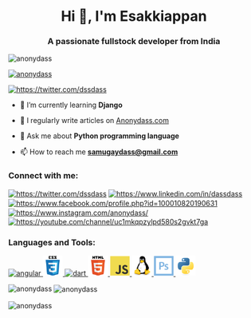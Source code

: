 <h1 align="center">Hi 👋, I'm Esakkiappan</h1>
<h3 align="center">A passionate fullstock developer from India</h3>

<p align="left"> <img src="https://komarev.com/ghpvc/?username=anonydass&label=Profile%20views&color=0e75b6&style=flat" alt="anonydass" /> </p>

<p align="left"> <a href="https://github.com/ryo-ma/github-profile-trophy"><img src="https://github-profile-trophy.vercel.app/?username=anonydass" alt="anonydass" /></a> </p>

<p align="left"> <a href="https://twitter.com/https://twitter.com/dssdass" target="blank"><img src="https://img.shields.io/twitter/follow/https://twitter.com/dssdass?logo=twitter&style=for-the-badge" alt="https://twitter.com/dssdass" /></a> </p>

- 🌱 I’m currently learning **Django**

- 📝 I regularly write articles on [Anonydass.com](Anonydass.com)

- 💬 Ask me about **Python programming language**

- 📫 How to reach me **samugaydass@gmail.com**

<h3 align="left">Connect with me:</h3>
<p align="left">
<a href="https://twitter.com/https://twitter.com/dassdass" target="blank"><img align="center" src="https://raw.githubusercontent.com/rahuldkjain/github-profile-readme-generator/master/src/images/icons/Social/twitter.svg" alt="https://twitter.com/dssdass" height="30" width="40" /></a>
<a href="https://linkedin.com/in/https://www.linkedin.com/in/dassdass" target="blank"><img align="center" src="https://raw.githubusercontent.com/rahuldkjain/github-profile-readme-generator/master/src/images/icons/Social/linked-in-alt.svg" alt="https://www.linkedin.com/in/dassdass" height="30" width="40" /></a>
<a href="https://fb.com/https://www.facebook.com/profile.php?id=100010820190631" target="blank"><img align="center" src="https://raw.githubusercontent.com/rahuldkjain/github-profile-readme-generator/master/src/images/icons/Social/facebook.svg" alt="https://www.facebook.com/profile.php?id=100010820190631" height="30" width="40" /></a>
<a href="https://instagram.com/https://www.instagram.com/anonydass/" target="blank"><img align="center" src="https://raw.githubusercontent.com/rahuldkjain/github-profile-readme-generator/master/src/images/icons/Social/instagram.svg" alt="https://www.instagram.com/anonydass/" height="30" width="40" /></a>
<a href="https://www.youtube.com/c/https://youtube.com/channel/uc1mkqpzylpd580s2gvkt7ga" target="blank"><img align="center" src="https://raw.githubusercontent.com/rahuldkjain/github-profile-readme-generator/master/src/images/icons/Social/youtube.svg" alt="https://youtube.com/channel/uc1mkqpzylpd580s2gvkt7ga" height="30" width="40" /></a>
</p>

<h3 align="left">Languages and Tools:</h3>
<p align="left"> <a href="https://angular.io" target="_blank" rel="noreferrer"> <img src="https://angular.io/assets/images/logos/angular/angular.svg" alt="angular" width="40" height="40"/> </a> <a href="https://www.w3schools.com/css/" target="_blank" rel="noreferrer"> <img src="https://raw.githubusercontent.com/devicons/devicon/master/icons/css3/css3-original-wordmark.svg" alt="css3" width="40" height="40"/> </a> <a href="https://dart.dev" target="_blank" rel="noreferrer"> <img src="https://www.vectorlogo.zone/logos/dartlang/dartlang-icon.svg" alt="dart" width="40" height="40"/> </a> <a href="https://www.w3.org/html/" target="_blank" rel="noreferrer"> <img src="https://raw.githubusercontent.com/devicons/devicon/master/icons/html5/html5-original-wordmark.svg" alt="html5" width="40" height="40"/> </a> <a href="https://developer.mozilla.org/en-US/docs/Web/JavaScript" target="_blank" rel="noreferrer"> <img src="https://raw.githubusercontent.com/devicons/devicon/master/icons/javascript/javascript-original.svg" alt="javascript" width="40" height="40"/> </a> <a href="https://www.linux.org/" target="_blank" rel="noreferrer"> <img src="https://raw.githubusercontent.com/devicons/devicon/master/icons/linux/linux-original.svg" alt="linux" width="40" height="40"/> </a> <a href="https://www.photoshop.com/en" target="_blank" rel="noreferrer"> <img src="https://raw.githubusercontent.com/devicons/devicon/master/icons/photoshop/photoshop-line.svg" alt="photoshop" width="40" height="40"/> </a> <a href="https://www.python.org" target="_blank" rel="noreferrer"> <img src="https://raw.githubusercontent.com/devicons/devicon/master/icons/python/python-original.svg" alt="python" width="40" height="40"/> </a> </p>

<p><img align="left" src="https://github-readme-stats.vercel.app/api/top-langs?username=anonydass&show_icons=true&locale=en&layout=compact" alt="anonydass" /></p>

<p>&nbsp;<img align="center" src="https://github-readme-stats.vercel.app/api?username=anonydass&show_icons=true&locale=en" alt="anonydass" /></p>

<p><img align="center" src="https://github-readme-streak-stats.herokuapp.com/?user=anonydass&" alt="anonydass" /></p>




















